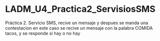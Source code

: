 # LADM_U4_Practica2_ServisiosSMS
 Práctica 2. Servicio SMS, recive un mensaje y despues se manda una contestacion en este caso se recive un mensaje con la palabra COMIDA tacos, y se responde si hay o no hay
